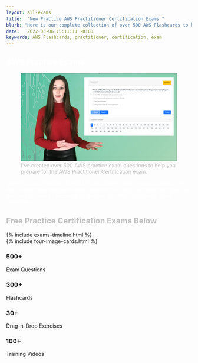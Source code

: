 ```yaml
---
layout: all-exams
title:  "New Practice AWS Practitioner Certification Exams "
blurb: "Here is our complete collection of over 500 AWS Flashcards to help you prepare for and pass the AWS Practitioner Certification Exam"
date:   2022-03-06 15:11:11 -0100
keywords: AWS Flashcards, practitioner, certification, exam
---
```

<section class="our-achievement style2 section" >
   <div class="container" >
      <div class="row" style="margin:0; padding:0">
         <div class="section-title style2 align-center gray-bg mt-5 mb-0 padding:0">
            <span class="wow fadeInDown" data-wow-delay=".2s" style="visibility: visible; animation-delay: 0.2s; animation-name: fadeInDown;">
               <h1 style="color:white">
                  AWS Practice Exams
               </h1>
            </span>
            <figure class="figure">
               <img src="/assets/more-exams.png" alt="Build vs Merge with Maven Gradle and Git" class="img-fluid mx-auto d-block img-thumbnail rounded ">
               <figcaption class="figure-caption" style="color:silver">I've created over 500 AWS practice exam questions to help you prepare for the AWS Practitioner Certification exam.</figcaption>
            </figure>
            <p style="color:white">
               Combine my collection of AWS Practice Exams with my vast collection of AWS Flashcards, drag-and-drop exercises and video tutorials, and you'll be well on your way to successfully passing the AWS Practitioner Exam Certification.
            </p>
            <h2 style="color:silver">Free Practice Certification Exams Below</h2>
         </div>
         {% include exams-timeline.html %}
      </div>
   </div>
</section><!-- all on one line maybe -->{% include four-image-cards.html %}<!-- new fix added -->
<section class="our-achievement style2 section">
   <div class="container">
      <div class="row">
         <div class="col-lg-3 col-md-6 col-12">
            <div class="single-achievement wow fadeInUp" data-wow-delay=".2s">
               <i class="lni lni-user"></i>
               <h3 class="counter"><span id="secondo1" class="countup" cup-end="500">500</span>+</h3>
               <p>Exam Questions</p>
            </div>
         </div>
         <div class="col-lg-3 col-md-6 col-12">
            <div class="single-achievement wow fadeInUp" data-wow-delay=".4s">
               <i class="lni lni-users"></i>
               <h3 class="counter"><span id="secondo2" class="countup" cup-end="100">300</span>+</h3>
               <p>Flashcards</p>
            </div>
         </div>
         <div class="col-lg-3 col-md-6 col-12">
            <div class="single-achievement wow fadeInUp" data-wow-delay=".6s">
               <i class="lni lni-code"></i>
               <h3 class="counter"><span id="secondo3" class="countup" cup-end="855">30</span>+</h3>
               <p>Drag-n-Drop Exercises</p>
            </div>
         </div>
         <div class="col-lg-3 col-md-6 col-12">
            <div class="single-achievement wow fadeInUp" data-wow-delay=".6s">
               <i class="lni lni-coffee-cup"></i>
               <h3 class="counter"><span id="secondo3" class="countup" cup-end="100">100</span>+</h3>
               <p>Training Videos</p>
            </div>
         </div>
      </div>
   </div>
   </div>
</section>
